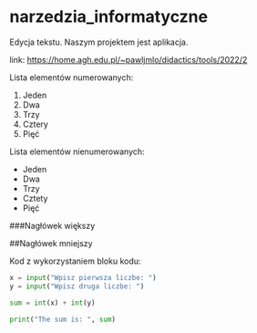 # narzedzia_informatyczne
Edycja tekstu. Naszym projektem jest aplikacja.

link: https://home.agh.edu.pl/~pawljmlo/didactics/tools/2022/2

Lista elementów numerowanych:
1. Jeden
2. Dwa
3. Trzy
4. Cztery 
5. Pięć

Lista elementów nienumerowanych:
* Jeden
* Dwa 
* Trzy 
* Cztety
* Pięć

###Nagłówek większy 

##Nagłówek mniejszy

Kod z wykorzystaniem bloku kodu:
```python
x = input("Wpisz pierwsza liczbe: ")
y = input("Wpisz druga liczbe: ")

sum = int(x) + int(y)

print("The sum is: ", sum)
